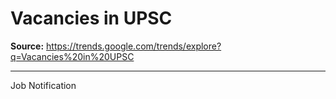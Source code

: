 # Vacancies in UPSC

**Source:** https://trends.google.com/trends/explore?q=Vacancies%20in%20UPSC

---

Job Notification
